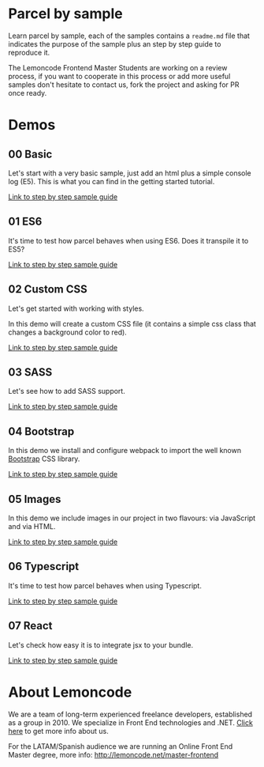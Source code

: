 # Parcel by sample

Learn parcel by sample, each of the samples contains a `readme.md` file that
indicates the purpose of the sample plus an step by step guide to reproduce it.

The Lemoncode Frontend Master Students are working on a review process, if you want to cooperate in this process or add more useful samples don't hesitate to contact us, fork the project and asking for PR once ready.

# Demos

## 00 Basic

Let's start with a very basic sample, just add an html plus a simple console log (E5). This is what you can find in the getting started tutorial.

 [Link to step by step sample guide](https://github.com/Lemoncode/parcel-by-sample/blob/master/00%20basic/README.md)

## 01 ES6

It's time to test how parcel behaves when using ES6. Does it transpile it to ES5?

[Link to step by step sample guide](https://github.com/Lemoncode/parcel-by-sample/tree/master/01%20es6)

## 02 Custom CSS

Let's get started with working with styles.

In this demo will create a custom CSS file (it contains a simple css class that changes a background color to red).

[Link to step by step sample guide](https://github.com/Lemoncode/parcel-by-sample/tree/master/02%20custom%20css)

## 03 SASS

Let's see how to add SASS support.

[Link to step by step sample guide](https://github.com/Lemoncode/parcel-by-sample/tree/master/03%20sass)


## 04 Bootstrap

In this demo we install and configure webpack to import the well known [Bootstrap](https://getbootstrap.com/) CSS library.

[Link to step by step sample guide](https://github.com/Lemoncode/parcel-by-sample/tree/master/04%20bootstrap)


## 05 Images

In this demo we include images in our project in two flavours: via JavaScript and via HTML.

[Link to step by step sample guide](https://github.com/Lemoncode/parcel-by-sample/tree/master/05%20images)


## 06 Typescript

It's time to test how parcel behaves when using Typescript.

[Link to step by step sample guide](https://github.com/Lemoncode/parcel-by-sample/tree/master/06%20typescript)


## 07 React

Let's check how easy it is to integrate jsx to your bundle.

[Link to step by step sample guide](https://github.com/Lemoncode/parcel-by-sample/tree/master/07%20react)


# About Lemoncode

We are a team of long-term experienced freelance developers, established as a group in 2010.
We specialize in Front End technologies and .NET. [Click here](http://lemoncode.net/services/en/#en-home) to get more info about us.

For the LATAM/Spanish audience we are running an Online Front End Master degree, more info: http://lemoncode.net/master-frontend
